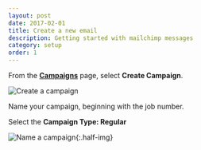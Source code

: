 ```yaml
---
layout: post
date: 2017-02-01
title: Create a new email
description: Getting started with mailchimp messages
category: setup
order: 1
---
```


From the **[Campaigns](https://us10.admin.mailchimp.com/campaigns/)** page, select **Create Campaign**.

![Create a campaign]({{site.image_path}}/{{page.category}}/create-campaign.jpg)

Name your campaign, beginning with the job number. 

Select the **Campaign Type: Regular**

![Name a campaign]({{site.image_path}}/{{page.category}}/name-campaign.jpg){:.half-img}
